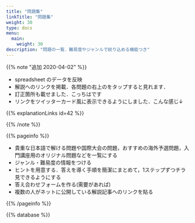 ```yaml
---
title: "問題集"
linkTitle: "問題集"
weight: 30
type: docs
menu:
  main:
    weight: 30
description: "問題の一覧．難易度やジャンルで絞り込める機能つき"
---
```


{{% note "追加 2020-04-02" %}}

- spreadsheet のデータを反映
- 解説へのリンクを掲載．各問題の右上の<i class="fas fa-chalkboard-teacher fa-fw"></i>をタップすると見れます．
- 訂正箇所も載せました．こっちは<i class="fas fa-exclamation-circle fa-fw"></i>です
- リンクをツイッターカード風に表示できるようにしました．こんな感じ↓

{{% explanationLinks id=42 %}}

{{% /note %}}

{{% pageinfo %}}

- 貴重な日本語で解ける問題や国際大会の問題，おすすめの海外予選問題，入門講座用のオリジナル問題などを一覧にする
- ジャンル・難易度の情報をつける
- ヒントを用意する．答えを導く手順を簡潔にまとめて，1ステップずつチラ見できるようにする
- 答え合わせフォームを作る(需要があれば)
- 複数の人がネットに公開している解説記事へのリンクを貼る

{{% /pageinfo %}}

{{% database %}}

